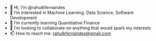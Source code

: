 - 👋 Hi, I’m @rahulkfernandes
- 👀 I’m interested in Machine Learning, Data Science, Software Development
- 🌱 I’m currently learning Quantitative Finance
- 💞️ I’m looking to collaborate on anything that would spark my interests
- 📫 How to reach me: rahulkfernandes@gmail.com

<!---
rahulkfernandes/rahulkfernandes is a ✨ special ✨ repository because its `README.md` (this file) appears on your GitHub profile.
You can click the Preview link to take a look at your changes.
--->
